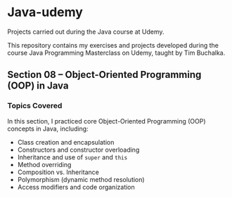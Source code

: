 # Java-udemy
Projects carried out during the Java course at Udemy.

This repository contains my exercises and projects developed during the course Java Programming Masterclass on Udemy, taught by Tim Buchalka.

## Section 08 – Object-Oriented Programming (OOP) in Java


### Topics Covered

In this section, I practiced core Object-Oriented Programming (OOP) concepts in Java, including:

- Class creation and encapsulation
- Constructors and constructor overloading
- Inheritance and use of `super` and `this`
- Method overriding
- Composition vs. Inheritance
- Polymorphism (dynamic method resolution)
- Access modifiers and code organization



